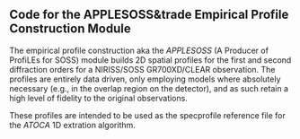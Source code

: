 ## Code for the APPLESOSS&trade Empirical Profile Construction Module

The empirical profile construction aka the *APPLESOSS* (A Producer of ProfiLEs for SOSS) module builds 2D spatial profiles for the first and second diffraction orders for a NIRISS/SOSS
GR700XD/CLEAR observation. The profiles are entirely data driven, only employing models where absolutely necessary (e.g., in the overlap region on the detector), and as such retain a high level of fidelity to the original observations.

These profiles are intended to be used as the specprofile reference file for the *ATOCA* 1D extration algorithm.
